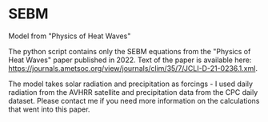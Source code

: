 # SEBM
Model from "Physics of Heat Waves"

The python script contains only the SEBM equations from the "Physics of Heat Waves" paper published in 2022. Text of the paper is available here: https://journals.ametsoc.org/view/journals/clim/35/7/JCLI-D-21-0236.1.xml.

The model takes solar radiation and precipitation as forcings - I used daily radiation from the AVHRR satellite and precipitation data from the CPC daily dataset. Please contact me if you need more information on the calculations that went into this paper.
